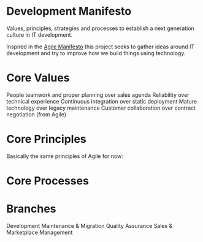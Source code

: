 # Development Manifesto
Values, principles, strategies and processes to establish a next generation culture in IT development.

Inspired in the [Agile Manifesto](http://agilemanifesto.org) this project seeks to gather ideas around IT development and try to improve how we build things using technology.

# Core Values

People teamwork and proper planning over sales agenda
Reliability over technical experience
Continuous integration over static deployment
Mature technology over legacy maintenance
Customer collaboration over contract negotiation (from Agile)

# Core Principles

Basically the same principles of Agile for now:



# Core Processes



# Branches

Development
Maintenance & Migration
Quality Assurance
Sales & Marketplace
Management
